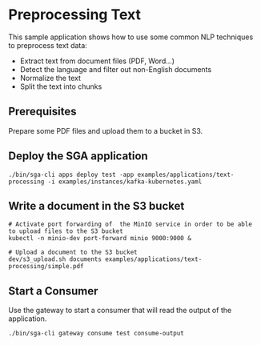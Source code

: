 # Preprocessing Text 

This sample application shows how to use some common NLP techniques to preprocess text data:

- Extract text from document files (PDF, Word...)
- Detect the language and filter out non-English documents
- Normalize the text
- Split the text into chunks

## Prerequisites

Prepare some PDF files and upload them to a bucket in S3.

## Deploy the SGA application

```
./bin/sga-cli apps deploy test -app examples/applications/text-processing -i examples/instances/kafka-kubernetes.yaml
```

## Write a document in the S3 bucket

```
# Activate port forwarding of  the MinIO service in order to be able to upload files to the S3 bucket
kubectl -n minio-dev port-forward minio 9000:9000 &

# Upload a document to the S3 bucket
dev/s3_upload.sh documents examples/applications/text-processing/simple.pdf
```

## Start a Consumer

Use the gateway to start a consumer that will read the output of the application.

```
./bin/sga-cli gateway consume test consume-output
```